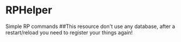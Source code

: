 # RPHelper
Simple RP commands
##This resource don't use any database, after a restart/reload you need to register your things again!

